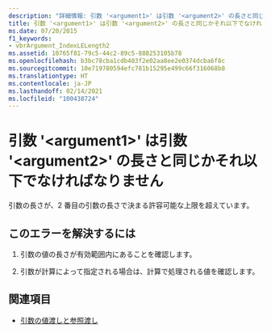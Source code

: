 ```yaml
---
description: "詳細情報: 引数 '<argument1>' は引数 '<argument2>' の長さと同じかそれ以下でなければなりません"
title: 引数 '<argument1>' は引数 '<argument2>' の長さと同じかそれ以下でなければなりません
ms.date: 07/20/2015
f1_keywords:
- vbrArgument_IndexLELength2
ms.assetid: 10765f81-79c5-44c2-89c5-888253105b78
ms.openlocfilehash: b3bc78cba1cdb403f2e02aa8ee2e0374dcba6f8c
ms.sourcegitcommit: 10e719780594efc781b15295e499c66f316068b8
ms.translationtype: HT
ms.contentlocale: ja-JP
ms.lasthandoff: 02/14/2021
ms.locfileid: "100438724"
---
```

# <a name="argument-argument1-must-be-less-than-or-equal-to-the-length-of-argument-argument2"></a>引数 '\<argument1>' は引数 '\<argument2>' の長さと同じかそれ以下でなければなりません

引数の長さが、2 番目の引数の長さで決まる許容可能な上限を超えています。  
  
## <a name="to-correct-this-error"></a>このエラーを解決するには  
  
1. 引数の値の長さが有効範囲内にあることを確認します。  
  
2. 引数が計算によって指定される場合は、計算で処理される値を確認します。  
  
## <a name="see-also"></a>関連項目

- [引数の値渡しと参照渡し](../programming-guide/language-features/procedures/passing-arguments-by-value-and-by-reference.md)
